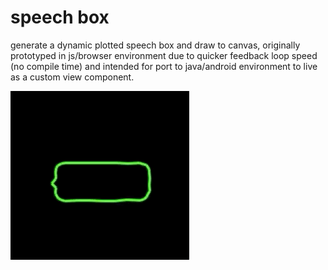 # speech box
generate a dynamic plotted speech box and draw to canvas,
originally prototyped in js/browser environment due to quicker feedback loop speed (no compile time) and intended for port to java/android environment to live as a custom view component.

![gif of speech box](./readmeGiphyCapture.gif)
